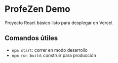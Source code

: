 # ProfeZen Demo

Proyecto React básico listo para desplegar en Vercel.

## Comandos útiles

- `npm start`: correr en modo desarrollo  
- `npm run build`: construir para producción